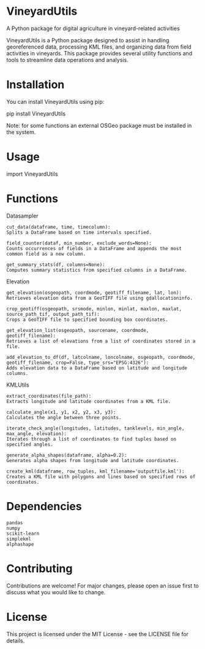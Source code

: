 # VineyardUtils
A Python package for digital agriculture in vineyard-related activities

VineyardUtils is a Python package designed to assist in handling georeferenced data, processing KML files, and organizing data from field activities in vineyards. This package provides several utility functions and tools to streamline data operations and analysis.

# Installation

You can install VineyardUtils using pip:

pip install VineyardUtils

Note: for some functions an external OSGeo package must be installed in the system. 

# Usage

import VineyardUtils

# Functions

Datasampler

    cut_data(dataframe, time, timecolumn):
    Splits a DataFrame based on time intervals specified.

    field_counter(dataf, min_number, exclude_words=None):
    Counts occurrences of fields in a DataFrame and appends the most common field as a new column.

    get_summary_stats(df, columns=None):
    Computes summary statistics from specified columns in a DataFrame.

Elevation

    get_elevation(osgeopath, coordmode, geotiff_filename, lat, lon):
    Retrieves elevation data from a GeoTIFF file using gdallocationinfo.

    crop_geotiff(osgeopath, srsmode, minlon, minlat, maxlon, maxlat, source_path_tif, output_path_tif):
    Crops a GeoTIFF file to specified bounding box coordinates.

    get_elevation_list(osgeopath, sourcename, coordmode, geotiff_filename):
    Retrieves a list of elevations from a list of coordinates stored in a file.

    add_elevation_to_df(df, latcolname, loncolname, osgeopath, coordmode, geotiff_filename, crop=False, type_srs="EPSG:4326"):
    Adds elevation data to a DataFrame based on latitude and longitude columns.

KMLUtils

    extract_coordinates(file_path):
    Extracts longitude and latitude coordinates from a KML file.

    calculate_angle(x1, y1, x2, y2, x3, y3):
    Calculates the angle between three points.

    iterate_check_angle(longitudes, latitudes, tanklevels, min_angle, max_angle, elevation):
    Iterates through a list of coordinates to find tuples based on specified angles.

    generate_alpha_shapes(dataframe, alpha=0.2):
    Generates alpha shapes from longitude and latitude coordinates.

    create_kml(dataframe, row_tuples, kml_filename='outputfile.kml'):
    Creates a KML file with polygons and lines based on specified rows of coordinates.

# Dependencies

    pandas
    numpy
    scikit-learn
    simplekml
    alphashape

# Contributing

Contributions are welcome! For major changes, please open an issue first to discuss what you would like to change.

# License

This project is licensed under the MIT License - see the LICENSE file for details.